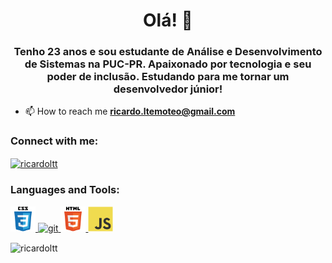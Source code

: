 <h1 align="center">Olá! 👋
<h3 align="center">Tenho 23 anos e sou estudante de Análise e Desenvolvimento de Sistemas na PUC-PR. Apaixonado por tecnologia e seu poder de inclusão. Estudando para me tornar um desenvolvedor júnior!</h3>

- 📫 How to reach me **ricardo.ltemoteo@gmail.com**

<h3 align="left">Connect with me:</h3>
<p align="left">
<a href="https://linkedin.com/in/ricardoltt" target="blank"><img align="center" src="https://cdn.jsdelivr.net/npm/simple-icons@3.0.1/icons/linkedin.svg" alt="ricardoltt" height="30" width="40" /></a>
</p>

<h3 align="left">Languages and Tools:</h3>
<p align="left"> <a href="https://www.w3schools.com/css/" target="_blank"> <img src="https://raw.githubusercontent.com/devicons/devicon/master/icons/css3/css3-original-wordmark.svg" alt="css3" width="40" height="40"/> </a> <a href="https://git-scm.com/" target="_blank"> <img src="https://www.vectorlogo.zone/logos/git-scm/git-scm-icon.svg" alt="git" width="40" height="40"/> </a> <a href="https://www.w3.org/html/" target="_blank"> <img src="https://raw.githubusercontent.com/devicons/devicon/master/icons/html5/html5-original-wordmark.svg" alt="html5" width="40" height="40"/> </a> <a href="https://developer.mozilla.org/en-US/docs/Web/JavaScript" target="_blank"> <img src="https://raw.githubusercontent.com/devicons/devicon/master/icons/javascript/javascript-original.svg" alt="javascript" width="40" height="40"/> </a> </p>

<p><img align="center" src="https://github-readme-stats.vercel.app/api/top-langs?username=ricardoltt&show_icons=true&theme=dracula&locale=en&layout=compact" alt="ricardoltt" /></p>
